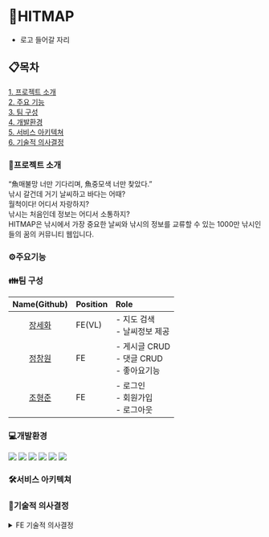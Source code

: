 # 🦈HITMAP 
- 로고 들어갈 자리

## 📋목차
[1. 프로젝트 소개](#프로젝트-소개)<br>
[2. 주요 기능](#주요기능)<br>
[3. 팀 구성](#팀-구성)<br>
[4. 개발환경](#개발환경)<br>
[5. 서비스 아키텍쳐](#서비스-아키텍쳐)<br>
[6. 기술적 의사결정](#기술적-의사결정)<br>

### 📢프로젝트 소개
“魚매불망 너만 기다리며, 魚중모색 너만 찾았다.”<br>
낚시 갈건데 거기 날씨하고 바다는 어때?<br>
월척이다! 어디서 자랑하지?<br>
낚시는 처음인데 정보는 어디서 소통하지?<br>
HITMAP은 낚시에서 가장 중요한 날씨와 낚시의 정보를 교류할 수 있는 1000만 낚시인들의 꿈의 커뮤니티 웹입니다.

### ⚙주요기능



### 👪팀 구성
|Name(Github)|Position|Role|
|:---:|:---|:---|
|[장세화](https://github.com/saehwa95)|FE(VL)|- 지도 검색<br> - 날씨정보 제공<br>|
|[정창원](https://github.com/jungjang)|FE|- 게시글 CRUD<br> - 댓글 CRUD <br> - 좋아요기능|
|[조형준](https://github.com/cho98)|FE|- 로그인<br>- 회원가입<br>- 로그아웃<br>|


### 💻개발환경
<img src="https://img.shields.io/badge/React-61DAFB?style=for-the-badge&logo=React&logoColor=white"> <img src="https://img.shields.io/badge/ReduxToolkit-764ABC?style=for-the-badge&logo=Redux&logoColor=white"> <img src="https://img.shields.io/badge/Axios-5A29E4?style=for-the-badge&logo=Axios&logoColor=white"> <img src="https://img.shields.io/badge/ReactQuery-FF4154?style=for-the-badge&logo=ReactQuery&logoColor=white"> <img src="https://img.shields.io/badge/styledcomponents-DB7093?style=for-the-badge&logo=styled-components&logoColor=white"> <img src="https://img.shields.io/badge/AmazonS3-569A31?style=for-the-badge&logo=Amazon-S3&logoColor=white">

### 🛠서비스 아키텍쳐

### 📌기술적 의사결정
<details>
<summary>FE 기술적 의사결정</summary>
<div markdown="1">

  - **리덕스 툴킷**
    - 도입 이유
        - Redux—toolkit은 redux의 단점인 보일러플레이트코드와 복잡한 스토어 설정, 페키지설정을 완화시킴 
        
    - 문제 상황
        - 로그인 기능 전역상태로 Redux-toollkit, React-Query를 생각
    - 해결 방안
        - 1안)React-Query
        - 2안)Redux-toollkit
    - 의견 조율
        - Redux-toollkit을 사용하기에는 상태관리에 대한 개념이 명확하지 않아 기존 사용하던 Redux-toolkit 사용
    - 의견 결정
        - redux toolkit 사용후 추후에 react query로 리팩토링할 예정
  
  - **리액트 쿼리 도입**
    - 도입 이유
        - 너무 길고 불필요한 리덕스 툴킷의 boiler plate
        - 서버 데이터를 지역적으로 써야할 경우 이를 효율적으로 관리하고 싶었음
        - 에러 핸들링을 하고 싶을 때 필요한 작업들을 지원해줌
    - 문제 상황
        - 하나의 컴포넌트 안에서만 쓰일 데이터를 굳이 전역으로 상태를 관리해야할까,<br>
        라는 의문이 생김
        → 데이터가 필요한 부분을 지역/전역 범위를 나누어 상태를 관리하기 위해 <br>
            이를 해결할 수 있는 라이브러리를 찾아봄
    - 해결 방안
        - 1안) RTK-Query
        - 2안) Apollo
        - 3안) React-Query
    - 의견 조율
        - 1안) RTK-Query
            - 결국 리덕스의 구조를 따라야했음
            - 참고할 자료가 적어 주어진 기간 내에 숙지하고 적용시킬 수 있는가에 대한 의문
        - 2안) Apollo
            - 스키마를 정의해야하는 번거로움(자유도문제)
            - return하려는 data 가 무엇인지 사용자가 보내는 data가 무엇일지 정의하는게<br>
            익숙치 않아 시간적 부담 가능성
        - 3안) React-Query
            - key값 관리 방식 등을 스스로 결정 자유도가 있지만 <br>
            스스로 패턴을 작성하는데 고민 필요
            - 비동기 함수를 분리해서 작성하는 것이 유지보수에 편리
    - 의견 결정
        - 세 가지 대체안을 고민해본 결과 <br>
        주어진 프로젝트 기간 안에 적용시키고 진행하기 위해서는<br>
        시간적 제한을 고려해야했음
        → 🎉 자유도가 높고 바로 적용시켜 볼 수 있는 React-Query로 결정
  
  - **코드 컨벤션**
    - 도입 이유
        - 협업으로  진행되는 프로젝트이기 때문에 코드 가독성 및 일관성을 위해 코드를 규칙 안에서 작성하려는 노력이 필요하다.
    - 문제 상황
        - 개발을 공부하는 입장에서 그때 그때 작성하는 코드 방식이 바뀐다.
        - 코드 작성자에 따라 import 순서, 변수 및 함수 작성 방식이 달라 코드 일관성이 부족하다.
    - 해결 방안
        - 코드 컨벤션을 정해서 최대한 코드 일관성을 유지시켜본다.
    - 의견 조율
        - 규칙을 세세하게 정하기 보다 우선 우리 조에서 지킬 수 있는 만큼의 규칙을 정해서 코드 컨벤션을 맞춰나간다.
    - 의견 결정
        - import 및 컴포넌트 내부 로직 순서를 우리만의 규칙으로 만들어 작성한다.
  
  - **지도 API 프론트엔드 구현**
    - 도입 이유
        - 오픈 API를 활용해 좀 더 빠른 기능 구현을 진행하기 위함
    - 문제 상황
        - 키워드 검색과 일치하는 위치 정보 제공에 대한 데이터 처리 방식을 어떻게 진행하는게 좋을지 고민하고 결정해야하는 상황 발생
    - 해결 방안
        - 1안 ) 낚시 할 수 있는 장소에 대한 위치를 백엔드 DB에 저장하고, 유저가 검색하는 키워드와 일치하는 장소만 지도에 띄워준다.
        - 2안 ) 지도를 보여주기 위해서 오픈 API를 사용한다면 데이터 활용도 오픈 API에서 제공하는 응답 결과를 활용한다.
    - 의견 조율
        - 카카오 지도 API에서 제공하는 장소 검색 서비스 중 **`keywordSearch()`**  메소드를 활용하면 로컬 REST API 키워드로 장소 검색의 응답 결과를 보여준다.
    - 의견 결정
        - 카카오 지도 API를 활용해 검색 결과를 마커 표시로 제공하기로 결정
  
  - **set cookie**
    - 도입 이유
        - 사용자의 로그인/비로그인 상태에 따라서 서비스의 접근 권한을 다르게 해야했음<br>
          → 따라서 사용자의 상태에 따라 접근 권한을 나누는 ‘기준점’ 을 만들기 위해 도입
        
    - 문제 상황
        - 백엔드에서 토큰들을 다 관리
        → 서버와의 요청이 오고가는 분기에서만 토큰 기반 접근 권한에 따른 처리가 가능했음<br>
            (ex. 비로그인 상태의 클라이언트도 실제 글 작성은 못하지만<br>
                  글 작성 페이지까지는 들어가지는 문제 생김)
    - 해결 방안
        - 1안) 로그인기능이 필요한 버튼을 누르면 서버에 데이터를 전송하여 권한 판단
        - 2안) setCookie()를 통해 쿠키에 토큰을 추가적으로 저장하고 이를 활용
    - 의견 조율
        - 1안의 경우, 권한 판단을 통한 서비스 접근처리일 뿐인데 <br>
        이러한 모든 경우마다 서버와의 데이터 통신이 이루어지는게 <br>
        불필요하지 않을까 의문점 생김
    - 의견 결정
        - 백엔드에서 토큰 기반으로 사용자의 로그인/비로그인 상태 관리하는 것 이외에도<br>
        setCookie()를 통해 쿠키에 토큰을 추가적으로 저장하고 <br>
        이를 기준점으로 삼고 활용하기로 결정
</div>
</details>
